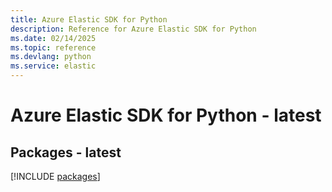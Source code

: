 ```yaml
---
title: Azure Elastic SDK for Python
description: Reference for Azure Elastic SDK for Python
ms.date: 02/14/2025
ms.topic: reference
ms.devlang: python
ms.service: elastic
---
```

# Azure Elastic SDK for Python - latest
## Packages - latest
[!INCLUDE [packages](elastic-index.md)]